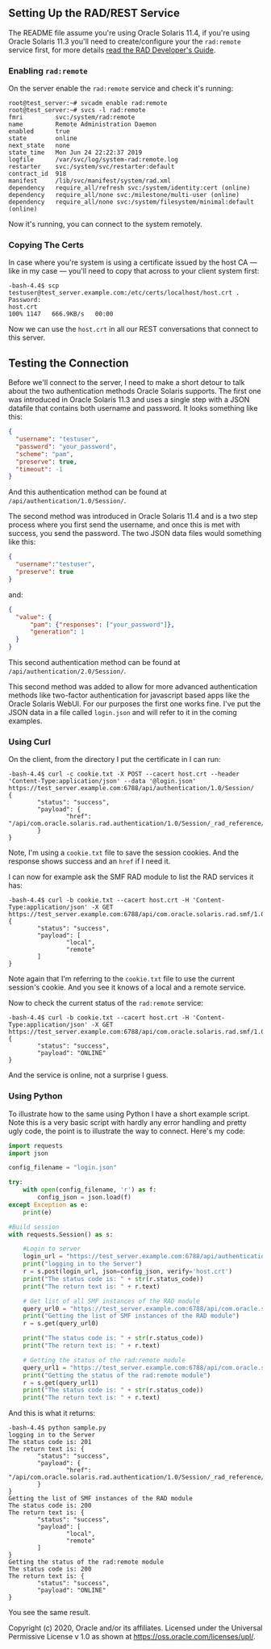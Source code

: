 ## Setting Up the RAD/REST Service

The README file assume you're using Oracle Solaris 11.4, if you're using Oracle Solaris 11.3 you'll need to create/configure your the `rad:remote` service first, for more details [read the RAD Developer's Guide](https://docs.oracle.com/cd/E53394_01/html/E54825/gpztv.html#scrolltoc).

### Enabling `rad:remote`

On the server enable the `rad:remote` service and check it's running:

```shell
root@test_server:~# svcadm enable rad:remote
root@test_server:~# svcs -l rad:remote
fmri         svc:/system/rad:remote
name         Remote Administration Daemon
enabled      true
state        online
next_state   none
state_time   Mon Jun 24 22:22:37 2019
logfile      /var/svc/log/system-rad:remote.log
restarter    svc:/system/svc/restarter:default
contract_id  918 
manifest     /lib/svc/manifest/system/rad.xml
dependency   require_all/refresh svc:/system/identity:cert (online)
dependency   require_all/none svc:/milestone/multi-user (online)
dependency   require_all/none svc:/system/filesystem/minimal:default (online)
```

Now it's running, you can connect to the system remotely.

### Copying The Certs

In case where you're system is using a certificate issued by the host CA — like in my case — you'll need to copy that across to your client system first:

```shell
-bash-4.4$ scp testuser@test_server.example.com:/etc/certs/localhost/host.crt .
Password: 
host.crt                                                           100% 1147   666.9KB/s   00:00   
```

Now we can use the `host.crt` in all our REST conversations that connect to this server.

## Testing the Connection

Before we'll connect to the server, I need to make a short detour to talk about the two authentication methods Oracle Solaris supports. The first one was introduced in Oracle Solaris 11.3 and uses a single step with a JSON datafile that contains both username and password. It looks something like this:

```json
{
  "username": "testuser",
  "password": "your_password",
  "scheme": "pam",
  "preserve": true,
  "timeout": -1
}
```

And this authentication method can be found at `/api/authentication/1.0/Session/`.

The second method was introduced in Oracle Solaris 11.4 and is a two step process where you first send the username, and once this is met with success, you send the password. The two JSON data files would something like this:

```json
{
  "username":"testuser", 
  "preserve": true
}
```

and:

```json
{
  "value": {
      "pam": {"responses": ["your_password"]}, 
      "generation": 1
  }
}
```

This second authentication method can be found at `/api/authentication/2.0/Session/`.

This second method was added to allow for more advanced authentication methods like two-factor authentication for javascript based apps like the Oracle Solaris WebUI. For our purposes the first one works fine. I've put the JSON data in a file called `login.json` and will refer to it in the coming examples.

### Using Curl

On the client, from the directory I put the certificate in I can run:

```shell
-bash-4.4$ curl -c cookie.txt -X POST --cacert host.crt --header 'Content-Type:application/json' --data '@login.json' https://test_server.example.com:6788/api/authentication/1.0/Session/
{
        "status": "success",
        "payload": {
                "href": "/api/com.oracle.solaris.rad.authentication/1.0/Session/_rad_reference/2560"
        }
}
```

Note, I'm using a `cookie.txt` file to save the session cookies. And the response shows success and an `href` if I need it.

I can now for example ask the SMF RAD module to list the RAD services it has:

```shell
-bash-4.4$ curl -b cookie.txt --cacert host.crt -H 'Content-Type:application/json' -X GET https://test_server.example.com:6788/api/com.oracle.solaris.rad.smf/1.0/Service/system%2Frad/instances
{
        "status": "success",
        "payload": [
                "local",
                "remote"
        ]
}
```

Note again that I'm referring to the `cookie.txt` file to use the current session's cookie. And you see it knows of a local and a remote service.

Now to check the current status of the `rad:remote` service:

```shell
-bash-4.4$ curl -b cookie.txt --cacert host.crt -H 'Content-Type:application/json' -X GET https://test_server.example.com:6788/api/com.oracle.solaris.rad.smf/1.0/Instance/system%2Frad,remote/state
{
        "status": "success",
        "payload": "ONLINE"
}
```

And the service is online, not a surprise I guess.

### Using Python

To illustrate how to the same using Python I have a short example script. Note this is a very basic script with hardly any error handling and pretty ugly code, the point is to illustrate the way to connect. Here's my code:

```python
import requests                                                                 
import json                                                                     

config_filename = "login.json"

try:
    with open(config_filename, 'r') as f:
        config_json = json.load(f)
except Exception as e:
    print(e)

#Build session
with requests.Session() as s:

    #Login to server
    login_url = "https://test_server.example.com:6788/api/authentication/1.0/Session"
    print("logging in to the Server")
    r = s.post(login_url, json=config_json, verify='host.crt')
    print("The status code is: " + str(r.status_code))
    print("The return text is: " + r.text)

    # Get list of all SMF instances of the RAD module
    query_url0 = "https://test_server.example.com:6788/api/com.oracle.solaris.rad.smf/1.0/Service/system%2Frad/instances"
    print("Getting the list of SMF instances of the RAD module")
    r = s.get(query_url0)

    print("The status code is: " + str(r.status_code))
    print("The return text is: " + r.text)

    # Getting the status of the rad:remote module
    query_url1 = "https://test_server.example.com:6788/api/com.oracle.solaris.rad.smf/1.0/Instance/system%2Frad,remote/state"
    print("Getting the status of the rad:remote module")
    r = s.get(query_url1)
    print("The status code is: " + str(r.status_code))
    print("The return text is: " + r.text)
```

And this is what it returns:

```shell
-bash-4.4$ python sample.py
logging in to the Server
The status code is: 201
The return text is: {
        "status": "success",
        "payload": {
                "href": "/api/com.oracle.solaris.rad.authentication/1.0/Session/_rad_reference/3840"
        }
}
Getting the list of SMF instances of the RAD module
The status code is: 200
The return text is: {
        "status": "success",
        "payload": [
                "local",
                "remote"
        ]
}
Getting the status of the rad:remote module
The status code is: 200
The return text is: {
        "status": "success",
        "payload": "ONLINE"
}
```

You see the same result.

Copyright (c) 2020, Oracle and/or its affiliates. Licensed under the Universal Permissive License v 1.0 as shown at <https://oss.oracle.com/licenses/upl/>.